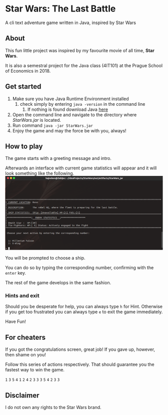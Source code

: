 # Star Wars: The Last Battle 

A cli text adventure game written in Java, inspired by Star Wars 

## About

This fun little project was inspired by my favourite movie of all time, **Star Wars**. 

It is also a semestral project for the Java class (4IT101) at the Prague School of Economics in 2018. 

## Get started

1. Make sure you have Java Runtime Environment installed
    1. check simply by entering ``java -version`` in the command line 
        1. If nothing is found download Java [here](https://java.com/en/download/)
1. Open the command line and navigate to the directory where _StarWars.jar_ is located.
1. Run command ``java -jar StarWars.jar``
1. Enjoy the game and may the force be with you, always!

## How to play

The game starts with a greeting message and intro.

Afterwards an interface with current game statistics will appear and it will look something like the following.
![User Interface beginning](/UserInterface.png)

You will be prompted to choose a ship.

You can do so by typing the corresponding number, confirming with the ``enter`` key.

The rest of the game develops in the same fashion.

### Hints and exit

Should you be desperate for help, you can always type ``h`` for Hint.
Otherwise if you get too frustrated you can always type ``e`` to exit the game immediately. 

Have Fun!

## For cheaters

If you got the congratulations screen, great job!
If you gave up, however, then shame on you!

Follow this series of actions respectively. That should guarantee you the fastest way to win the game.

``1`` ``3`` ``5`` ``4`` ``1`` ``2`` ``4`` ``2`` ``3`` ``3`` ``3`` ``5`` ``4`` ``2`` ``3`` ``3``


## Disclaimer

I do not own any rights to the Star Wars brand.


